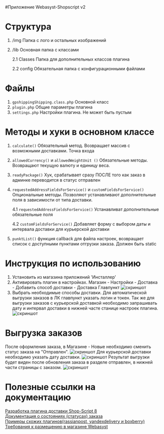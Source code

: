 #Приложение Webasyst-Shopscript v2

# Структура
1. /img Папка с лого и остальных изображений
2. /lib Основная папка с классами

    2.1 Classes Папка для дополнительных классов плагина
    
    2.2 config Обязательная папка с конфигурационными файлами
    
# Файлы

1. `gpshippingShipping.class.php` Основной класс
2. `plugin.php` Общие параметры плагина
3. `settings.php` Настройки плагина. Не может быть пустым

# Методы и хуки в основном классе

1. `calculate()` Обязательный метод. Возвращает массив с возможными доставками. Точка входа
2. `allowedCurrency()` и `allowedWeightUnit ()` Обязательные методы. Возвращают текущую валюту и единицу веса.
3. `readyPackage()` Хук, срабатывает сразу ПОСЛЕ того как заказ в админке переводится в статус отправлен
4. `requestedAddressFieldsForService()` и `customFieldsForService()` Опциональные методы. Позволяют устанавливают дополнительные поля в зависимости от типа доставки.

    4.1 `requestedAddressFieldsForService()` Устанавливат дополнительные обязательные поля 
    
    4.2 `customFieldsForService()` Добавляет форму с выбором даты и интервала доставки для курьерской доставки
    
5. `punktList()` функция callback для файла настроек, возвращает список с доступными пунктами отгрузки заказа. Должен быть static

# Инструкция по использованию
1. Установить из магазина приложений 'Инсталлер'
2. Активировать плагин в настройках. Магазин - Настройки - Доставка - Добавить способ доставки - Доставка Главпункт
![скриншот](https://user-images.githubusercontent.com/28548919/79769132-6a1c5080-8334-11ea-8b61-c2eb994a524c.png)
3. Выбрать необходимые способы доставки. Для автоматической выгрузки заказов в ЛК главпункт указать логин и токен. Так же для выгрузки заказов с курьерской доставкой необходимо запрашивать дату и интервал доставки в нижней часте станице настроек плагина.
![скриншот](https://user-images.githubusercontent.com/28548919/79769343-a94aa180-8334-11ea-9b64-fd479128d869.png)

# Выгрузка заказов
После оформления заказа, в Магазине - Новые необходимо сменить статус заказа на "Отправлен". 
![скриншот](https://user-images.githubusercontent.com/28548919/79769601-0181a380-8335-11ea-88ce-898cd9b38fd0.png)
Для курьерской доставки необходимо указать дату доставки. 
![скриншот](https://user-images.githubusercontent.com/28548919/79769700-1f4f0880-8335-11ea-94cc-63b836f71d96.png)
Результат выгрузки будет виден после обновления заказа в разделе отправлен, в нижней части страницы с заказом.
![скриншот](https://user-images.githubusercontent.com/28548919/79769970-7228c000-8335-11ea-9d22-f7faef5a4583.png)

# Полезные ссылки на документацию
<a href="https://developers.webasyst.ru/docs/cookbook/plugins/shipping-plugins/">Разработка плагина доставки Shop-Script 8</a><br>
<a href="https://developers.webasyst.ru/forum/19278/shipping-plugins-new-features/">Документация о состояниях (статусах) заказа</a><br>
<a href="https://github.com/webasyst/webasyst-framework/tree/master/wa-plugins/shipping">Примеры схожих плагинов(rassianpost, yandexdelivery и boxberry)</a><br>
<a href="https://developers.webasyst.ru/docs/store/webasyst-store-requirements/">Требования к размещению в магазине Webasyst</a><br>